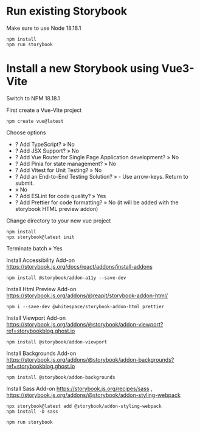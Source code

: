 # Run existing Storybook

Make sure to use Node 18.18.1

```
npm install
npm run storybook
```

# Install a new Storybook using Vue3-Vite

Switch to NPM 18.18.1

First create a Vue-Vite project
```
npm create vue@latest
```
Choose options
- ? Add TypeScript? » No
- ? Add JSX Support? » No
- ? Add Vue Router for Single Page Application development? » No
- ? Add Pinia for state management? » No
- ? Add Vitest for Unit Testing? » No
- ? Add an End-to-End Testing Solution? » - Use arrow-keys. Return to submit.
- » No
- ? Add ESLint for code quality? » Yes
- ? Add Prettier for code formatting? » No (it will be added with the storybook HTML preview addon)

Change directory to your new vue project
```
npm install
npx storybook@latest init
```
Terminate batch » Yes

Install Accessibility Add-on https://storybook.js.org/docs/react/addons/install-addons
```
npm install @storybook/addon-a11y --save-dev
```

Install Html Preview Add-on https://storybook.js.org/addons/@reapit/storybook-addon-html/
```
npm i --save-dev @whitespace/storybook-addon-html prettier
```

Install Viewport Add-on https://storybook.js.org/addons/@storybook/addon-viewport?ref=storybookblog.ghost.io
```
npm install @storybook/addon-viewport
```

Install Backgrounds Add-on https://storybook.js.org/addons/@storybook/addon-backgrounds?ref=storybookblog.ghost.io
```
npm install @storybook/addon-backgrounds
```

Install Sass Add-on https://storybook.js.org/recipes/sass , https://storybook.js.org/addons/@storybook/addon-styling-webpack
```
npx storybook@latest add @storybook/addon-styling-webpack
npm install -D sass
```
```
npm run storybook
```

